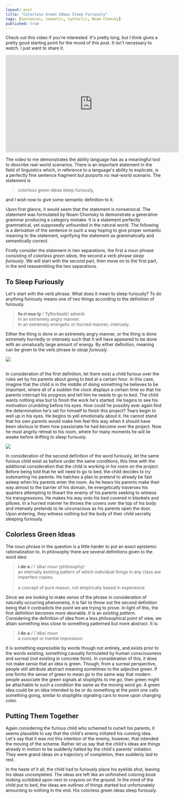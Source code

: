 ```yaml
---
layout: post
title: "Colorless Green Ideas Sleep Furiously"
tags: [Sentences, semantic, syntactic, Noam Chomsky]
published: true
---
```


Check out this video if you're interested. It's pretty long, but I think gives a
pretty good starting point for the mood of this post. It isn't necessary to
watch. I just want to share it.

<div class="videoWrapper">
<iframe width="560" height="315" src="https://www.youtube.com/embed/hBpetDxIEMU?start=83" frameborder="0" allowfullscreen></iframe>
</div>

The video to me demonstrates the ability language has as a meaningful tool to
describe real-world scenarios. There is an important statement in the field of
linguistics which, in reference to a language's ability to explicate, is a
perfectly fine sentence fragment but purports no real-world scenario. The
statement is

> colorless green ideas sleep furiously,

and I wish now to give some semantic definition to it.

Upon first glance, it would seem that the statement is nonsensical. The
statement was formulated by Noam Chomsky to demonstrate a generative grammar
producing a category mistake. It is a statement perfectly grammatical, yet
supposedly unfounded in the natural world. The following is a derivation of the
sentence in such a way hoping to give proper semantic meaning to the statement,
signifying the statement as grammatically and semantically correct.

Firstly consider the statement in two separations, the first a noun phrase
consisting of _colorless green ideas_, the second a verb phrase _sleep
furiously_. We will start with the second part, then move on to the first part,
in the end reassembling the two separations.

To Sleep Furiously
------------------

Let's start with the verb phrase. What does it mean to sleep furiously? To do
anything furiously means one of two things according to the definition of
furiously.

> __fu·ri·ous·ly__ / ˈfyo͞orēəslē/ adverb <br> In an extremely angry manner. <br>
> In an extremely energetic or hurried manner; intensely.

Either the thing is done in an extremely angry manner, or the thing is done
extremely hurriedly or intensely such that it will have appeared to be done with
an unnaturally large amount of energy. By either definition, meaning can be
given to the verb phrase _to sleep furiously_.

<div class="right">
<img src="{{ site.baseurl }}/images/colorless-green-ideas/door.png">
</div><br>

In consideration of the first definition, let there exist a child furious over
the rules set by his parents about going to bed at a certain hour. In this case,
imagine that the child is in the middle of doing something he believes to be
important, where all of a sudden the clock displays a certain time so that his
parents interrupt his progress and tell him he needs to go to bed. The child
wants nothing else but to finish the work he's started. He begins to see his
motivation crumbling before his eyes. How could he possibly ever again find the
determination he's set for himself to finish this project? Tears begin to well
up in his eyes. He begins to yell emotionally about it. He cannot stand that his
own parents would make him feel this way when it should have been obvious to
them how passionate he had become over the project. Now he must angrily retreat
to his room, where for many moments he will lie awake before drifting to sleep
furiously.

<div class="largeleft">
<img src="{{ site.baseurl }}/images/colorless-green-ideas/child.png">
</div>

In consideration of the second definition of the word furiously, let the same
furious child exist as before under the same conditions, this time with the
additional consideration that the child is working _in his room_ on the project.
Before being told that he will need to go to bed, the child decides to try
outsmarting his parents. He hatches a plan to pretend to already be fast asleep
when his parents enter the room. As he hears his parents make their way almost
to the barrier of his domain, he energetically traverses his quarters attempting
to thwart the enemy of his parents seeking to witness his transgressions. He
makes his way onto his bed covered in blankets and pillows. In a hurried manner
he throws the covers over the top of his body and intensely pretends to lie
unconscious as his parents open the door. Upon entering, they witness nothing
but the body of their child secretly sleeping furiously.

Colorless Green Ideas
---------------------

The noun phrase in the question is a little harder to put an exact epistemic
rationalization to. In philosophy there are several definitions given to the
word _idea_:

> __i·de·a__ / ī ˈdēə/ _noun_ (philosophy) <br> an eternally existing pattern of
> which individual things in any class are imperfect copies. <br><br> a concept of
> pure reason, not empirically based in experience.

Since we are looking to make sense of the phrase in consideration of naturally
occurring phenomena, it is fair to throw out the second definition being that it
contradicts the point we are trying to prove. In light of this, the first
definition becomes more desirable. It is an _existing pattern_. Considering the
definition of idea from a less philosophical point of view, we attain something
less close to something patterned but more abstract. It is:

> __i·de·a__ / ī ˈdēə/ _noun_ <br> a concept or mental impression.

It is something expressible by words though not entirely, and exists prior to
the words existing; something causally formulated by human consciousness and
surreal (not existing in concrete form). In consideration of this, it does not
make sense that an idea is green. Though, from a surreal perspective, people
still attribute abstract meaning sometimes to the adjective green. If one forms
the sense of green to mean _go_ in the same way that modern people associate the
green signals at stoplights to me _go_, then green might be attachable to such a
condition the same as the moving word _go_. A green idea could be an idea
intended to be or do something at the point one calls something going, similar
to stoplights signaling cars to move upon changing color.

Putting Them Together
---------------------

Again considering the furious child who schemed to outwit his parents, it seems
plausible to say that the child's enemy initiated his cunning idea. Let's say
that it was not this intention of the enemy, however, that intended the moving
of the scheme. Rather let us say that the child's ideas are things already in
motion to be suddenly halted by the child's parents' initiation. They were grand
ideas on a trajectory of completion, then suddenly laid to rest.

In the haste of it all, the child had to furiously place his eyelids shut,
leaving his ideas uncompleted. The ideas are left like an unfinished coloring
book looking scribbled upon next to crayons on the ground. In the mind of the
child put to bed, the ideas are outlines of things started but unfortunately
amounting to nothing in the end. His colorless green ideas sleep furiously.
